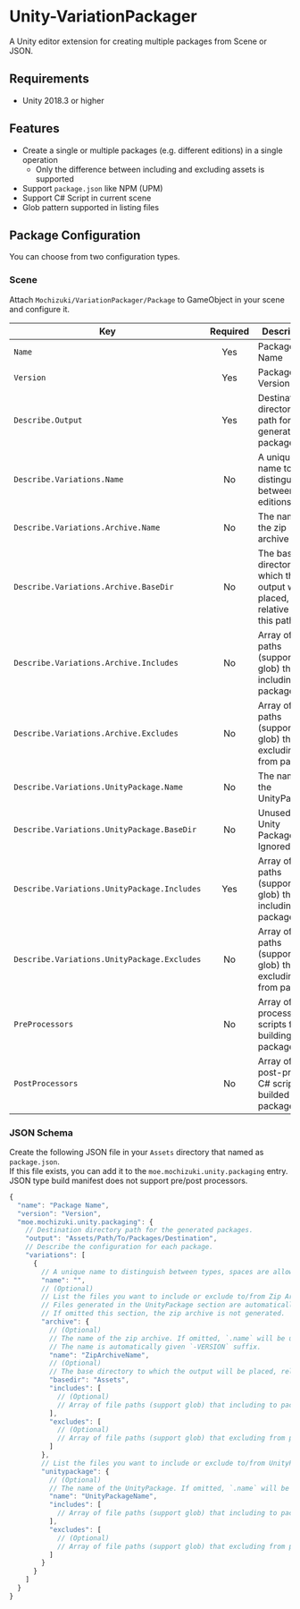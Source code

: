 # Unity-VariationPackager

A Unity editor extension for creating multiple packages from Scene or JSON.

## Requirements

- Unity 2018.3 or higher

## Features

- Create a single or multiple packages (e.g. different editions) in a single operation
  - Only the difference between including and excluding assets is supported
- Support `package.json` like NPM (UPM)
- Support C# Script in current scene
- Glob pattern supported in listing files

## Package Configuration

You can choose from two configuration types.

### Scene

Attach `Mochizuki/VariationPackager/Package` to GameObject in your scene and configure it.

| Key                                         | Required | Description                                                                  |
| ------------------------------------------- | :------: | ---------------------------------------------------------------------------- |
| `Name`                                      |   Yes    | Package Name                                                                 |
| `Version`                                   |   Yes    | Package Version                                                              |
| `Describe.Output`                           |   Yes    | Destination directory path for the generated packages                        |
| `Describe.Variations.Name`                  |    No    | A unique name to distinguish between editions                                |
| `Describe.Variations.Archive.Name`          |    No    | The name of the zip archive                                                  |
| `Describe.Variations.Archive.BaseDir`       |    No    | The base directory to which the output will be placed, relative to this path |
| `Describe.Variations.Archive.Includes`      |    No    | Array of file paths (support glob) that including to package                 |
| `Describe.Variations.Archive.Excludes`      |    No    | Array of file paths (support glob) that excluding from package               |
| `Describe.Variations.UnityPackage.Name`     |    No    | The name of the UnityPackage                                                 |
| `Describe.Variations.UnityPackage.BaseDir`  |    No    | Unused in Unity Package. Ignored.                                            |
| `Describe.Variations.UnityPackage.Includes` |   Yes    | Array of file paths (support glob) that including to package                 |
| `Describe.Variations.UnityPackage.Excludes` |    No    | Array of file paths (support glob) that excluding from package               |
| `PreProcessors`                             |    No    | Array of pre-process C# scripts for building packages                        |
| `PostProcessors`                            |    No    | Array of post-process C# scripts for builded packages                        |

### JSON Schema

Create the following JSON file in your `Assets` directory that named as `package.json`.  
If this file exists, you can add it to the `moe.mochizuki.unity.packaging` entry.  
JSON type build manifest does not support pre/post processors.

```javascript
{
  "name": "Package Name",
  "version": "Version",
  "moe.mochizuki.unity.packaging": {
    // Destination directory path for the generated packages.
    "output": "Assets/Path/To/Packages/Destination",
    // Describe the configuration for each package.
    "variations": [
      {
        // A unique name to distinguish between types, spaces are allowed if it is unique.
        "name": "",
        // (Optional)
        // List the files you want to include or exclude to/from Zip Archive.
        // Files generated in the UnityPackage section are automatically included.
        // If omitted this section, the zip archive is not generated.
        "archive": {
          // (Optional)
          // The name of the zip archive. If omitted, `.name` will be used.
          // The name is automatically given `-VERSION` suffix.
          "name": "ZipArchiveName",
          // (Optional)
          // The base directory to which the output will be placed, relative to this path.
          "basedir": "Assets",
          "includes": [
            // (Optional)
            // Array of file paths (support glob) that including to package.
          ],
          "excludes": [
            // (Optional)
            // Array of file paths (support glob) that excluding from package.
          ]
        },
        // List the files you want to include or exclude to/from UnityPackage.
        "unitypackage": {
          // (Optional)
          // The name of the UnityPackage. If omitted, `.name` will be used.
          "name": "UnityPackageName",
          "includes": [
            // Array of file paths (support glob) that including to package.
          ],
          "excludes": [
            // (Optional)
            // Array of file paths (support glob) that excluding from package.
          ]
        }
      }
    ]
  }
}
```
